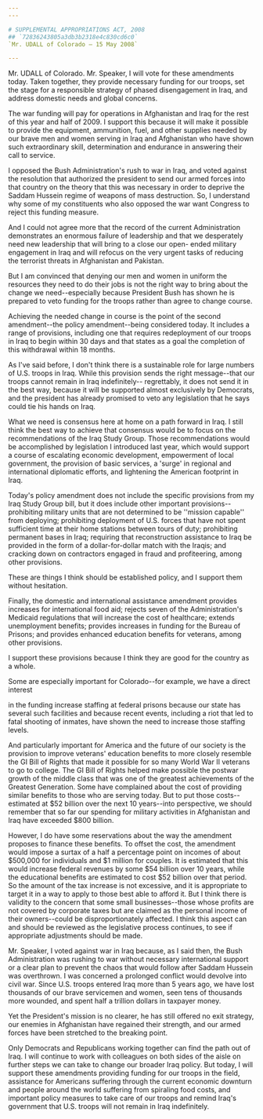```yaml
---
---

# SUPPLEMENTAL APPROPRIATIONS ACT, 2008
## `72836243805a3db3b2318e4c830cd6c0`
`Mr. UDALL of Colorado — 15 May 2008`

---
```



Mr. UDALL of Colorado. Mr. Speaker, I will vote for these amendments 
today. Taken together, they provide necessary funding for our troops, 
set the stage for a responsible strategy of phased disengagement in 
Iraq, and address domestic needs and global concerns.

The war funding will pay for operations in Afghanistan and Iraq for 
the rest of this year and half of 2009. I support this because it will 
make it possible to provide the equipment, ammunition, fuel, and other 
supplies needed by our brave men and women serving in Iraq and 
Afghanistan who have shown such extraordinary skill, determination and 
endurance in answering their call to service.

I opposed the Bush Administration's rush to war in Iraq, and voted 
against the resolution that authorized the president to send our armed 
forces into that country on the theory that this was necessary in order 
to deprive the Saddam Hussein regime of weapons of mass destruction. 
So, I understand why some of my constituents who also opposed the war 
want Congress to reject this funding measure.

And I could not agree more that the record of the current 
Administration demonstrates an enormous failure of leadership and that 
we desperately need new leadership that will bring to a close our open-
ended military engagement in Iraq and will refocus on the very urgent 
tasks of reducing the terrorist threats in Afghanistan and Pakistan.

But I am convinced that denying our men and women in uniform the 
resources they need to do their jobs is not the right way to bring 
about the change we need--especially because President Bush has shown 
he is prepared to veto funding for the troops rather than agree to 
change course.

Achieving the needed change in course is the point of the second 
amendment--the policy amendment--being considered today. It includes a 
range of provisions, including one that requires redeployment of our 
troops in Iraq to begin within 30 days and that states as a goal the 
completion of this withdrawal within 18 months.

As I've said before, I don't think there is a sustainable role for 
large numbers of U.S. troops in Iraq. While this provision sends the 
right message--that our troops cannot remain in Iraq indefinitely--
regrettably, it does not send it in the best way, because it will be 
supported almost exclusively by Democrats, and the president has 
already promised to veto any legislation that he says could tie his 
hands on Iraq.

What we need is consensus here at home on a path forward in Iraq. I 
still think the best way to achieve that consensus would be to focus on 
the recommendations of the Iraq Study Group. Those recommendations 
would be accomplished by legislation I introduced last year, which 
would support a course of escalating economic development, empowerment 
of local government, the provision of basic services, a 'surge' in 
regional and international diplomatic efforts, and lightening the 
American footprint in Iraq.

Today's policy amendment does not include the specific provisions 
from my Iraq Study Group bill, but it does include other important 
provisions--prohibiting military units that are not determined to be 
''mission capable'' from deploying; prohibiting deployment of U.S. 
forces that have not spent sufficient time at their home stations 
between tours of duty; prohibiting permanent bases in Iraq; requiring 
that reconstruction assistance to Iraq be provided in the form of a 
dollar-for-dollar match with the Iraqis; and cracking down on 
contractors engaged in fraud and profiteering, among other provisions.

These are things I think should be established policy, and I support 
them without hesitation.

Finally, the domestic and international assistance amendment provides 
increases for international food aid; rejects seven of the 
Administration's Medicaid regulations that will increase the cost of 
healthcare; extends unemployment benefits; provides increases in 
funding for the Bureau of Prisons; and provides enhanced education 
benefits for veterans, among other provisions.

I support these provisions because I think they are good for the 
country as a whole.

Some are especially important for Colorado--for example, we have a 
direct interest


in the funding increase staffing at federal prisons because our state 
has several such facilities and because recent events, including a riot 
that led to fatal shooting of inmates, have shown the need to increase 
those staffing levels.

And particularly important for America and the future of our society 
is the provision to improve veterans' education benefits to more 
closely resemble the GI Bill of Rights that made it possible for so 
many World War II veterans to go to college. The GI Bill of Rights 
helped make possible the postwar growth of the middle class that was 
one of the greatest achievements of the Greatest Generation. Some have 
complained about the cost of providing similar benefits to those who 
are serving today. But to put those costs--estimated at $52 billion 
over the next 10 years--into perspective, we should remember that so 
far our spending for military activities in Afghanistan and Iraq have 
exceeded $800 billion.

However, I do have some reservations about the way the amendment 
proposes to finance these benefits. To offset the cost, the amendment 
would impose a surtax of a half a percentage point on incomes of about 
$500,000 for individuals and $1 million for couples. It is estimated 
that this would increase federal revenues by some $54 billion over 10 
years, while the educational benefits are estimated to cost $52 billion 
over that period. So the amount of the tax increase is not excessive, 
and it is appropriate to target it in a way to apply to those best able 
to afford it. But I think there is validity to the concern that some 
small businesses--those whose profits are not covered by corporate 
taxes but are claimed as the personal income of their owners--could be 
disproportionately affected. I think this aspect can and should be 
reviewed as the legislative process continues, to see if appropriate 
adjustments should be made.

Mr. Speaker, I voted against war in Iraq because, as I said then, the 
Bush Administration was rushing to war without necessary international 
support or a clear plan to prevent the chaos that would follow after 
Saddam Hussein was overthrown. I was concerned a prolonged conflict 
would devolve into civil war. Since U.S. troops entered Iraq more than 
5 years ago, we have lost thousands of our brave servicemen and women, 
seen tens of thousands more wounded, and spent half a trillion dollars 
in taxpayer money.

Yet the President's mission is no clearer, he has still offered no 
exit strategy, our enemies in Afghanistan have regained their strength, 
and our armed forces have been stretched to the breaking point.

Only Democrats and Republicans working together can find the path out 
of Iraq. I will continue to work with colleagues on both sides of the 
aisle on further steps we can take to change our broader Iraq policy. 
But today, I will support these amendments providing funding for our 
troops in the field, assistance for Americans suffering through the 
current economic downturn and people around the world suffering from 
spiraling food costs, and important policy measures to take care of our 
troops and remind Iraq's government that U.S. troops will not remain in 
Iraq indefinitely.